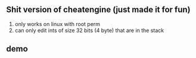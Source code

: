 ## Shit version of cheatengine (just made it for fun)
1. only works on linux with root perm
2. can only edit ints of size 32 bits (4 byte) that are in the stack

## demo
